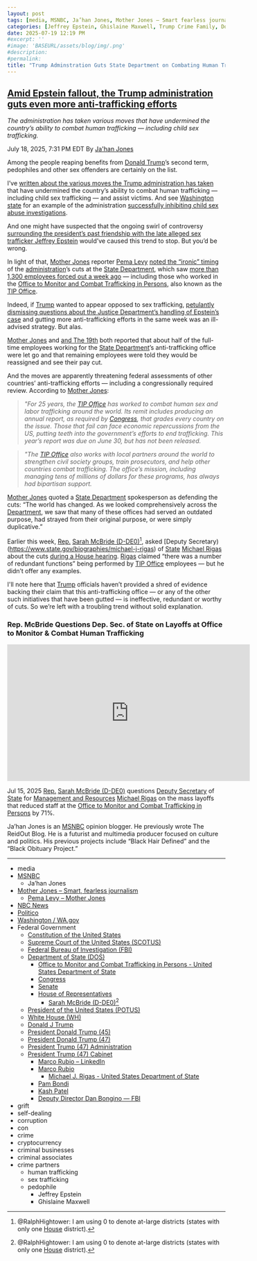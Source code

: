 ```yaml
---
layout: post
tags: [media, MSNBC, Ja’han Jones, Mother Jones – Smart fearless journalism, Pema Levy – Mother Jones, NBC News, Politico, Washington / WA.gov, Federal Government, Constitution of the United States, Supreme Court of the United States (SCOTUS), Federal Bureau of Investigation (FBI), Department of State (DOS), Office to Monitor and Combat Trafficking in Persons - United States Department of State, Congress, Senate, House of Representatives, Sarah McBride (D-DE0), President of the United States (POTUS), White House (WH), Donald J Trump, President Donald Trump (45), President Donald Trump (47), President Trump (47) Administration, President Trump (47) Cabinet, Marco Rubio – LinkedIn, Marco Rubio, Michael J. Rigas - United States Department of State, Pam Bondi, Kash Patel, Deputy Director Dan Bongino — FBI, grift, self-dealing, corruption, con, crime, cryptocurrency, criminal businesses, criminal associates, crime partners, human trafficking, sex trafficking]
categories: [Jeffrey Epstein, Ghislaine Maxwell, Trump Crime Family, Donald Trump]
date: 2025-07-19 12:19 PM
#excerpt: ''
#image: 'BASEURL/assets/blog/img/.png'
#description:
#permalink:
title: "Trump Adminstration Guts State Department on Combating Human Trafficking, Sex Trafficking"
---
```



## [Amid Epstein fallout, the Trump administration guts even more anti-trafficking efforts](https://www.msnbc.com/top-stories/latest/epstein-trump-human-trafficking-state-department-tip-office-rcna219689)

*The administration has taken various moves that have undermined the country’s ability to combat human trafficking — including child sex trafficking.*

July 18, 2025, 7:31 PM EDT
By [Ja'han Jones](https://www.msnbc.com/author/jahan-jones-ncpn371241)

Among the people reaping benefits from [Donald Trump](https://www.msnbc.com/top-stories/latest/trump-texas-redistricting-2026-elections-midterms-rcna218984)’s second term, pedophiles and other sex offenders are certainly on the list.

I’ve [written about the various moves the Trump administration has taken](https://www.msnbc.com/top-stories/latest/trump-sex-trafficking-justice-department-ocdetf-rcna205400) that have undermined the country’s ability to combat human trafficking — including child sex trafficking — and assist victims. And see [Washington state](https://wa.gov/) for an example of the administration [successfully inhibiting child sex abuse investigations](https://bsky.app/profile/kyledcheney.bsky.social/post/3luat6don7l2f).

And one might have suspected that the ongoing swirl of controversy [surrounding the president’s past friendship with the late alleged sex trafficker Jeffrey Epstein](https://www.msnbc.com/rachel-maddow-show/maddowblog/trump-threatens-wsj-new-epstein-report-picture-claim-looks-sketchy-rcna219545) would’ve caused this trend to stop. But you’d be wrong.

In light of that, [Mother Jones](https://www.motherjones.com/) reporter [Pema Levy](https://www.motherjones.com/author/pema-levy/) [noted the “ironic” timing](https://www.motherjones.com/politics/2025/07/human-trafficking-state-department-jeffrey-epstein/) of the [administration](https://www.whitehouse.gov/administration/)’s cuts at the [State Department](https://www.state.gov/), which saw [more than 1,300 employees forced out a week ago](https://www.nbcnews.com/politics/trump-administration/veteran-us-diplomats-baffled-mass-layoffs-state-department-rcna218433) — including those who worked in the [Office to Monitor and Combat Trafficking in Persons](https://www.state.gov/bureaus-offices/under-secretary-for-civilian-security-democracy-and-human-rights/office-to-monitor-and-combat-trafficking-in-persons/), also known as the [TIP Office](https://www.state.gov/bureaus-offices/under-secretary-for-foreign-assistance-humanitarian-affairs-and-religious-freedom/office-to-monitor-and-combat-trafficking-in-persons).

Indeed, if [Trump](https://www.donaldjtrump.com/) wanted to appear opposed to sex trafficking, [petulantly dismissing questions about the Justice Department’s handling of Epstein’s case](https://www.politico.com/news/2025/07/08/trump-epstein-investigation-backlash-00442333) and gutting more anti-trafficking efforts in the same week was an ill-advised strategy. But alas.

[Mother Jones](https://www.motherjones.com/) and [and The 19th](https://19thnews.org/2025/07/trump-administration-human-trafficking/) both reported that about half of the full-time employees working for the [State Department](https://www.state.gov/)’s anti-trafficking office were let go and that remaining employees were told they would be reassigned and see their pay cut.

And the moves are apparently threatening federal assessments of other countries’ anti-trafficking efforts — including a congressionally required review. According to [Mother Jones](https://www.motherjones.com/):

> *"For 25 years, the [TIP Office](https://www.state.gov/bureaus-offices/under-secretary-for-foreign-assistance-humanitarian-affairs-and-religious-freedom/office-to-monitor-and-combat-trafficking-in-persons) has worked to combat human sex and labor trafficking around the world. Its remit includes producing an annual report, as required by [Congress](https://www.congress.gov/), that grades every country on the issue. Those that fail can face economic repercussions from the US, putting teeth into the government’s efforts to end trafficking. This year’s report was due on June 30, but has not been released.*

> *"The [TIP Office](https://www.state.gov/bureaus-offices/under-secretary-for-foreign-assistance-humanitarian-affairs-and-religious-freedom/office-to-monitor-and-combat-trafficking-in-persons) also works with local partners around the world to strengthen civil society groups, train prosecutors, and help other countries combat trafficking. The office’s mission, including managing tens of millions of dollars for these programs, has always had bipartisan support.*

[Mother Jones](https://www.motherjones.com/) quoted a [State Department](https://www.state.gov/) spokesperson as defending the cuts: “The world has changed. As we looked comprehensively across the [Department](https://www.state.gov/), we saw that many of these offices had served an outdated purpose, had strayed from their original purpose, or were simply duplicative.”

Earlier this week, [Rep.](https://www.house.gov/) [Sarah McBride (D-DE0)](https://mcbride.house.gov/)[^10], asked [Deputy Secretary)(https://www.state.gov/biographies/michael-j-rigas) of [State](https://www.state.gov/) [Michael Rigas](https://www.state.gov/biographies/michael-j-rigas) about the cuts [during a House hearing](https://www.youtube.com/watch?v=AeI-ETINh7w). [Rigas](https://www.state.gov/biographies/michael-j-rigas) claimed “there was a number of redundant functions” being performed by [TIP Office](https://www.state.gov/bureaus-offices/under-secretary-for-foreign-assistance-humanitarian-affairs-and-religious-freedom/office-to-monitor-and-combat-trafficking-in-persons) employees — but he didn’t offer any examples.

[^10]: @RalphHightower: I am using 0 to denote at-large districts (states with only one [House](https://www.house.gov/) district).

I'll note here that [Trump](https://www.donaldjtrump.com/) officials haven’t provided a shred of evidence backing their claim that this anti-trafficking office — or any of the other such initiatives that have been gutted — is ineffective, redundant or worthy of cuts. So we’re left with a troubling trend without solid explanation.

### Rep. McBride Questions Dep. Sec. of State on Layoffs at Office to Monitor & Combat Human Trafficking

<iframe width="560" height="315" src="https://www.youtube.com/embed/AeI-ETINh7w?si=KlfqeVLt8bOb5DFh" title="YouTube video player" frameborder="0" allow="accelerometer; autoplay; clipboard-write; encrypted-media; gyroscope; picture-in-picture; web-share" referrerpolicy="strict-origin-when-cross-origin" allowfullscreen></iframe>

Jul 15, 2025
[Rep.](https://www.house.gov/) [Sarah McBride (D-DE0)](https://mcbride.house.gov/) questions [Deputy Secretary](https://www.state.gov/biographies/michael-j-rigas) of [State](https://www.state.gov/) for [Management and Resources](https://www.state.gov/biographies/michael-j-rigas) [Michael Rigas](https://www.state.gov/biographies/michael-j-rigas) on the mass layoffs that reduced staff at the [Office to Monitor and Combat Trafficking in Persons](https://www.state.gov/bureaus-offices/under-secretary-for-foreign-assistance-humanitarian-affairs-and-religious-freedom/office-to-monitor-and-combat-trafficking-in-persons) by 71%.

Ja’han Jones is an [MSNBC](https://www.msnbc.com/) opinion blogger. He previously wrote The ReidOut Blog. He is a futurist and multimedia producer focused on culture and politics. His previous projects include “Black Hair Defined” and the “Black Obituary Project.”

----
- media 
- [MSNBC](https://www.msnbc.com/)
    - Ja’han Jones
- [Mother Jones – Smart, fearless journalism](https://www.motherjones.com/)
    - [Pema Levy – Mother Jones](https://www.motherjones.com/author/pema-levy/)
- [NBC News](https://www.nbcnews.com/)
- [Politico](https://www.politico.com/)
- [Washington / WA.gov](https://wa.gov/)
- Federal Government 
    - [Constitution of the United States](https://constitution.congress.gov/)
    - [Supreme Court of the United States (SCOTUS)](https://www.supremecourt.gov/)
    - [Federal Bureau of Investigation (FBI)](https://www.fbi.gov/)
    - [Department of State (DOS)](https://www.state.gov/)
        - [Office to Monitor and Combat Trafficking in Persons - United States Department of State](https://www.state.gov/bureaus-offices/under-secretary-for-foreign-assistance-humanitarian-affairs-and-religious-freedom/office-to-monitor-and-combat-trafficking-in-persons)
        - [Congress](https://www.congress.gov/)
        - [Senate](https://www.senate.gov/)
        - [House of Representatives](https://www.house.gov/)
            - [Sarah McBride (D-DE0)](https://mcbride.house.gov/)[^10]
    - [President of the United States (POTUS)](https://www.whitehouse.gov/)
    - [White House (WH)](https://www.whitehouse.gov/)
    - [Donald J Trump](https://www.donaldjtrump.com/)
     - [President Donald Trump (45)](https://trumpwhitehouse.archives.gov/)
    - [President Donald Trump (47)](https://www.whitehouse.gov/administration/donald-j-trump/)
    - [President Trump (47) Administration](https://www.whitehouse.gov/administration/)
    - [President Trump (47) Cabinet](https://www.whitehouse.gov/administration/the-cabinet/)
        - [Marco Rubio – LinkedIn](https://www.linkedin.com/in/marcorubio16/)
        - [Marco Rubio](https://www.state.gov/biographies/marco-rubio/)
            - [Michael J. Rigas - United States Department of State](https://www.state.gov/biographies/michael-j-rigas)
        - [Pam Bondi](https://www.justice.gov/ag/staff-profile/meet-attorney-general)
        - [Kash Patel](https://www.fbi.gov/about/leadership-and-structure/director-patel)
        - [Deputy Director Dan Bongino — FBI](https://www.fbi.gov/about/leadership-and-structure/deputy-director-dan-bongino)
- grift
- self-dealing
- corruption
- con
- crime
- cryptocurrency 
- criminal businesses
- criminal associates
- crime partners
    - human trafficking 
    - sex trafficking 
    - pedophile 
        - Jeffrey Epstein 
        - Ghislaine Maxwell

